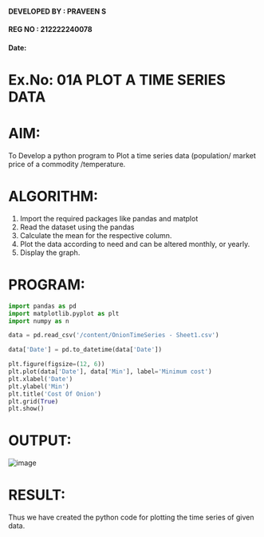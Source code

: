 #### DEVELOPED BY : PRAVEEN S
#### REG NO : 212222240078
####  Date: 
# Ex.No: 01A PLOT A TIME SERIES DATA

# AIM:
To Develop a python program to Plot a time series data (population/ market price of a commodity
/temperature.
# ALGORITHM:
1. Import the required packages like pandas and matplot
2. Read the dataset using the pandas
3. Calculate the mean for the respective column.
4. Plot the data according to need and can be altered monthly, or yearly.
5. Display the graph.
# PROGRAM:
```py
import pandas as pd
import matplotlib.pyplot as plt
import numpy as n
```
```py
data = pd.read_csv('/content/OnionTimeSeries - Sheet1.csv')
```
```py
data['Date'] = pd.to_datetime(data['Date'])
```
```py
plt.figure(figsize=(12, 6))
plt.plot(data['Date'], data['Min'], label='Minimum cost')
plt.xlabel('Date')
plt.ylabel('Min')
plt.title('Cost Of Onion')
plt.grid(True)
plt.show()
```






# OUTPUT:
![image](https://github.com/user-attachments/assets/d8d305f7-b2aa-4515-bace-c6a9dcc55ee2)






# RESULT:
Thus we have created the python code for plotting the time series of given data.
